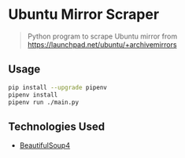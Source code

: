 # Ubuntu Mirror Scraper

> Python program to scrape Ubuntu mirror from https://launchpad.net/ubuntu/+archivemirrors

## Usage

```bash
pip install --upgrade pipenv
pipenv install
pipenv run ./main.py
```

## Technologies Used

- [BeautifulSoup4](https://www.crummy.com/software/BeautifulSoup/)
